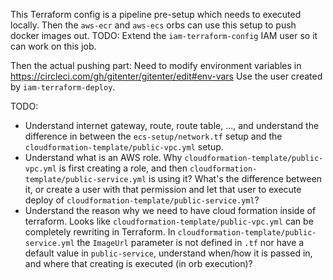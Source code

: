 This Terraform config is a pipeline pre-setup which needs to executed locally. Then the `aws-ecr` and `aws-ecs` orbs can use this setup to push docker images out. TODO: Extend the `iam-terraform-config` IAM user so it can work on this job.

Then the actual pushing part: Need to modify environment variables in https://circleci.com/gh/gitenter/gitenter/edit#env-vars Use the user created by `iam-terraform-deploy`.

TODO:

- Understand internet gateway, route, route table, ..., and understand the difference in between the `ecs-setup/network.tf` setup and the `cloudformation-template/public-vpc.yml` setup.
- Understand what is an AWS role. Why `cloudformation-template/public-vpc.yml` is first creating a role, and then `cloudformation-template/public-service.yml` is using it? What's the difference between it, or create a user with that permission and let that user to execute deploy of `cloudformation-template/public-service.yml`?
- Understand the reason why we need to have cloud formation inside of terraform. Looks like `cloudformation-template/public-vpc.yml` can be completely rewriting in Terraform. In `cloudformation-template/public-service.yml` the `ImageUrl` parameter is not defined in `.tf` nor have a default value in `public-service`, understand when/how it is passed in, and where that creating is executed (in orb execution)?
